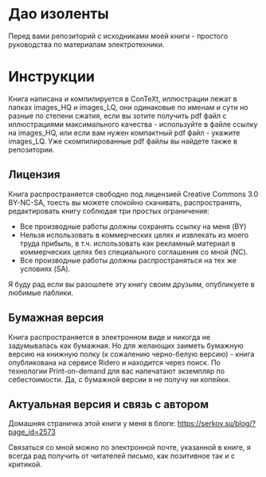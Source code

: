 # Дао изоленты
Перед вами репозиторий с исходниками моей книги - простого руководства по материалам электротехники.

# Инструкции
Книга написана и компилируется в ConTeXt, иллюстрации лежат в папках images_HQ и images_LQ, они одинаковые по именам и сути но разные по степени сжатия, если вы зотите получить pdf файл с иллюстрациями максимального качества - используйте в файле ссылку на images_HQ, или если вам нужен компактный pdf файл - укажите images_LQ. Уже скомпилированные pdf файлы вы найдете также в репозитории.

## Лицензия

Книга распространяется свободно под лицензией Creative Commons 3.0 BY-NC-SA, тоесть вы можете спокойно скачивать, распространять, редактировать книгу соблюдая три простых ограничения:
* Все производные работы должны сохранять ссылку на меня (BY)
* Нельзя использовать в коммерческих целях и извлекать из моего труда прибыль, в т.ч. использовать как рекламный материал в коммерческих целях без специального соглашения со мной (NC).
* Все производные работы должны распространяться на тех же условиях (SA).

Я буду рад если вы разошлете эту книгу своим друзьям, опубликуете в любимые паблики.


## Бумажная версия

Книга распространяется в электронном виде и никогда не задумывалась как бумажная. Но для желающих заиметь бумажную версию на книжную полку (к сожалению черно-белую версию) - книга опубликована на сервисе Ridero и находится через поиск. По технологии Print-on-demand для вас напечатают экземпляр по себестоимости. Да, с бумажной версии я не получу ни копейки.

## Актуальная версия и связь с автором

Домашняя страничка этой книги у меня в блоге: https://serkov.su/blog/?page_id=2573

Связаться со мной можно по электронной почте, указанной в книге, я всегда рад получить от читателей письмо, как позитивное так и с критикой.
